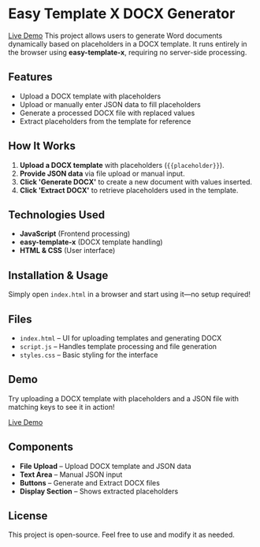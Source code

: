 # Easy Template X DOCX Generator
[Live Demo](https://kathiravanbtm.github.io/jsontodocument/)
This project allows users to generate Word documents dynamically based on placeholders in a DOCX template. It runs entirely in the browser using **easy-template-x**, requiring no server-side processing.

## Features
- Upload a DOCX template with placeholders
- Upload or manually enter JSON data to fill placeholders
- Generate a processed DOCX file with replaced values
- Extract placeholders from the template for reference

## How It Works
1. **Upload a DOCX template** with placeholders (`{{placeholder}}`).
2. **Provide JSON data** via file upload or manual input.
3. **Click 'Generate DOCX'** to create a new document with values inserted.
4. **Click 'Extract DOCX'** to retrieve placeholders used in the template.

## Technologies Used
- **JavaScript** (Frontend processing)
- **easy-template-x** (DOCX template handling)
- **HTML & CSS** (User interface)

## Installation & Usage
Simply open `index.html` in a browser and start using it—no setup required!

## Files
- `index.html` – UI for uploading templates and generating DOCX
- `script.js` – Handles template processing and file generation
- `styles.css` – Basic styling for the interface

## Demo
Try uploading a DOCX template with placeholders and a JSON file with matching keys to see it in action!

[Live Demo](https://kathiravanbtm.github.io/jsontodocument/)

## Components
- **File Upload** – Upload DOCX template and JSON data
- **Text Area** – Manual JSON input
- **Buttons** – Generate and Extract DOCX files
- **Display Section** – Shows extracted placeholders

## License
This project is open-source. Feel free to use and modify it as needed.

